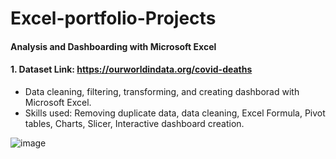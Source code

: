 # Excel-portfolio-Projects
#### Analysis and Dashboarding with Microsoft Excel

#### 1. Dataset Link: https://ourworldindata.org/covid-deaths

* Data cleaning, filtering, transforming, and creating dashborad with Microsoft Excel. 
* Skills used: 
Removing duplicate data, data cleaning, Excel Formula, Pivot tables, Charts, Slicer, Interactive dashboard creation.

![image](https://user-images.githubusercontent.com/69259777/210221766-0b2aef13-95f0-4f5d-887c-b9cd011f8d7a.png)
